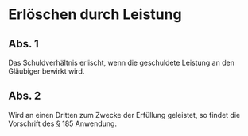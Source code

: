 # Erlöschen durch Leistung



## Abs. 1

 Das Schuldverhältnis erlischt, wenn die geschuldete Leistung an den Gläubiger bewirkt wird.

## Abs. 2

 Wird an einen Dritten zum Zwecke der Erfüllung geleistet, so findet die Vorschrift des § 185 Anwendung. 

